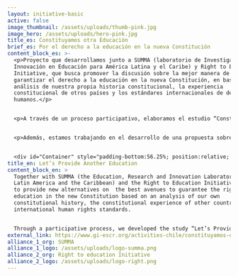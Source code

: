 ```yaml
---
layout: initiative-basic
active: false
image_thumbnail: /assets/uploads/thumb-pink.jpg
image_hero: /assets/uploads/hero-pink.jpg
title_es: Constituyamos otra Educación
brief_es: Por el derecho a la educación en la nueva Constitución
content_block_es: >-
  <p>Proyecto que desarrollamos junto a SUMMA (laboratorio de Investigación e
  Innovación en Educación para América Latina y el Caribe) y Right to Education
  Initiative, que busca promover la discusión sobre la mejor manera de
  garantizar el derecho a la educación en la nueva Constitución, en base de un
  análisis de nuestra propia historia constitucional, la experiencia
  constitucional de otros países y los estándares internacionales de derechos
  humanos.</p>


  <p>A través de un proceso participativo, elaboramos el estudio “Constituyamos Otra Educación: Una Mejor Sociedad es Posible  - 10 nudos constitucionales en educación y experiencias internacionales destacadas para inspirar el debate nacional”  ofrece una visión concisa y útil del derecho a la educación, en particular en el contexto del actual debate constitucional en Chile.</p>


  <p>Además, estamos trabajando en el desarrollo de una propuesta sobre cómo incorporar adecuadamente este derecho en la nueva constitución.</p>


  <div id="Container" style="padding-bottom:56.25%; position:relative; display:block; width: 100%"><iframe width="100%" height="100%" src="<https://www.youtube.com/embed/soOvuXmwsjM?rel=0&showinfo=0&autohide=1&modestbranding=1>" title="YouTube video player" frameborder="0" allow="accelerometer; autoplay; clipboard-write; encrypted-media; gyroscope; picture-in-picture" allowfullscreen style="position:absolute; top:0; left: 0"></iframe></div>
title_en: Let’s Provide Another Education
content_block_en: >
  Together with SUMMA (the Education, Research and Innovation Laboratory for
  Latin America and the Caribbean) and the Right to Education Initiative we work
  to provide new alternatives on  the best avenues to guarantee the right to
  education in the new Constitution based on an analysis of our own
  constitutional history, the constitutional experience of other countries and
  international human rights standards.


  Through a participative process, we developed the study “Let’s Provide Another Education: A Better Society Is Possible - 10 Constitutional [Issues] in Education and Outstanding International Experiences to Inspire National Debate", which provides a concise and useful view of the right to education, particularly in the context of the current constitutional debate in Chile.
external_link: https://www.gi-escr.org/activities-chile/constituyamos-otra-educacin-campaa-por-el-derecho-a-la-educacin-en-el-proceso-constituyente-en-chile
alliance_1_org: SUMMA
alliance_1_logo: /assets/uploads/logo-summa.png
alliance_2_org: Right to education Initiative
alliance_2_logo: /assets/uploads/logo-right.png
---
```

